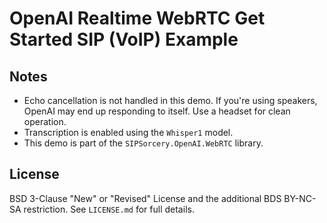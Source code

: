 # OpenAI Realtime WebRTC Get Started SIP (VoIP) Example


## Notes

- Echo cancellation is not handled in this demo. If you're using speakers, OpenAI may end up responding to itself. Use a headset for clean operation.
- Transcription is enabled using the `Whisper1` model.
- This demo is part of the `SIPSorcery.OpenAI.WebRTC` library.

## License

BSD 3-Clause "New" or "Revised" License and the additional BDS BY-NC-SA restriction. See `LICENSE.md` for full details.